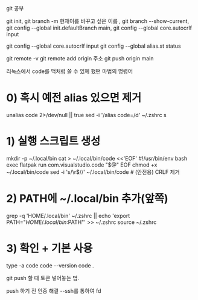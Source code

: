 git 공부

git init, git branch -m 현재이름 바꾸고 싶은 이름 , git branch --show-current,  
git config --global init.defaultBranch main, git config --global core.autocrlf input

git config --global core.autocrlf input
git config --global alias.st status

git remote -v
git remote add origin 주소 
git push origin main

리눅스에서 code를 맥처럼 쓸 수 있께 했떤 마법의 명령어
# 0) 혹시 예전 alias 있으면 제거
unalias code 2>/dev/null || true
sed -i '/alias code=/d' ~/.zshrc
s
# 1) 실행 스크립트 생성
mkdir -p ~/.local/bin
cat > ~/.local/bin/code <<'EOF'
#!/usr/bin/env bash
exec flatpak run com.visualstudio.code "$@"
EOF
chmod +x ~/.local/bin/code
sed -i 's/\r$//' ~/.local/bin/code   # (안전용) CRLF 제거

# 2) PATH에 ~/.local/bin 추가(앞쪽)
grep -q 'HOME/.local/bin' ~/.zshrc || echo 'export PATH="$HOME/.local/bin:$PATH"' >> ~/.zshrc
source ~/.zshrc

# 3) 확인 + 기본 사용
type -a code
code --version
code .



git push 할 때 토큰 넣어놓는 법.



push 하기 전 인증 해결 --ssh를 통하여
fd
